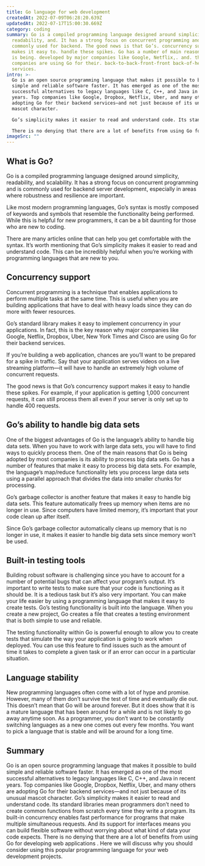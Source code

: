 ```yaml
---
title: Go language for web development
createdAt: 2022-07-09T06:28:20.639Z
updatedAt: 2022-07-17T15:00:30.669Z
category: coding
summary: Go is a compiled programming language designed around simplicity,
  readability, and. It has a strong focus on concurrent programming and is
  commonly used for backend. The good news is that Go’s. concurrency support
  makes it easy to. handle these spikes. Go has a number of main reasons that Go
  is being. developed by major companies like Google, Netflix,. and. the other
  companies are using Go for their. back-to-back-front-front back-of-head
  services.
intro: >-
  Go is an open source programming language that makes it possible to build
  simple and reliable software faster. It has emerged as one of the most
  successful alternatives to legacy languages like C, C++, and Java in recent
  years. Top companies like Google, Dropbox, Netflix, Uber, and many others are
  adopting Go for their backend services—and not just because of its unusual
  mascot character. 

  Go’s simplicity makes it easier to read and understand code. Its standard libraries mean programmers don’t need to create common functions from scratch every time they write a program. Its built-in concurrency enables fast performance for programs that make multiple simultaneous requests. And its support for interfaces means you can build flexible software without worrying about what kind of data your code expects. 

  There is no denying that there are a lot of benefits from using Go for developing web applications . Here we will discuss why you should consider using this popular programming language for your web development projects.
imageSrc: ""
---
```


## What is Go?

Go is a compiled programming language designed around simplicity, readability, and scalability. It has a strong focus on concurrent programming and is commonly used for backend server development, especially in areas where robustness and resilience are important.

Like most modern programming languages, Go’s syntax is mostly composed of keywords and symbols that resemble the functionality being performed. While this is helpful for new programmers, it can be a bit daunting for those who are new to coding.

There are many articles online that can help you get comfortable with the syntax. It’s worth mentioning that Go’s simplicity makes it easier to read and understand code. This can be incredibly helpful when you’re working with programming languages that are new to you.

## Concurrency support

Concurrent programming is a technique that enables applications to perform multiple tasks at the same time. This is useful when you are building applications that have to deal with heavy loads since they can do more with fewer resources.

Go’s standard library makes it easy to implement concurrency in your applications. In fact, this is the key reason why major companies like Google, Netflix, Dropbox, Uber, New York Times and Cisco are using Go for their backend services.

If you’re building a web application, chances are you’ll want to be prepared for a spike in traffic. Say that your application serves videos on a live streaming platform—it will have to handle an extremely high volume of concurrent requests.

The good news is that Go’s concurrency support makes it easy to handle these spikes. For example, if your application is getting 1,000 concurrent requests, it can still process them all even if your server is only set up to handle 400 requests.

## Go’s ability to handle big data sets

One of the biggest advantages of Go is the language’s ability to handle big data sets. When you have to work with large data sets, you will have to find ways to quickly process them.
One of the main reasons that Go is being adopted by most companies is its ability to process big data sets. Go has a number of features that make it easy to process big data sets. For example, the language’s map/reduce functionality lets you process large data sets using a parallel approach that divides the data into smaller chunks for processing.

Go’s garbage collector is another feature that makes it easy to handle big data sets. This feature automatically frees up memory when items are no longer in use. Since computers have limited memory, it’s important that your code clean up after itself.

Since Go’s garbage collector automatically cleans up memory that is no longer in use, it makes it easier to handle big data sets since memory won’t be used.

## Built-in testing tools

Building robust software is challenging since you have to account for a number of potential bugs that can affect your program’s output. It’s important to write tests to make sure that your code is functioning as it should be. It is a tedious task but it’s also very important.
You can make your life easier by using a programming language that makes it easy to create tests.
Go’s testing functionality is built into the language. When you create a new project, Go creates a file that creates a testing environment that is both simple to use and reliable.

The testing functionality within Go is powerful enough to allow you to create tests that simulate the way your application is going to work when deployed. You can use this feature to find issues such as the amount of time it takes to complete a given task or if an error can occur in a particular situation.

## Language stability

New programming languages often come with a lot of hype and promise. However, many of them don’t survive the test of time and eventually die out.
This doesn’t mean that Go will be around forever. But it does show that it is a mature language that has been around for a while and is not likely to go away anytime soon.
As a programmer, you don’t want to be constantly switching languages as a new one comes out every few months. You want to pick a language that is stable and will be around for a long time.

## Summary

Go is an open source programming language that makes it possible to build simple and reliable software faster. It has emerged as one of the most successful alternatives to legacy languages like C, C++, and Java in recent years. Top companies like Google, Dropbox, Netflix, Uber, and many others are adopting Go for their backend services—and not just because of its unusual mascot character. Go’s simplicity makes it easier to read and understand code. Its standard libraries mean programmers don’t need to create common functions from scratch every time they write a program. Its built-in concurrency enables fast performance for programs that make multiple simultaneous requests. And its support for interfaces means you can build flexible software without worrying about what kind of data your code expects. There is no denying that there are a lot of benefits from using Go for developing web applications . Here we will discuss why you should consider using this popular programming language for your web development projects.

